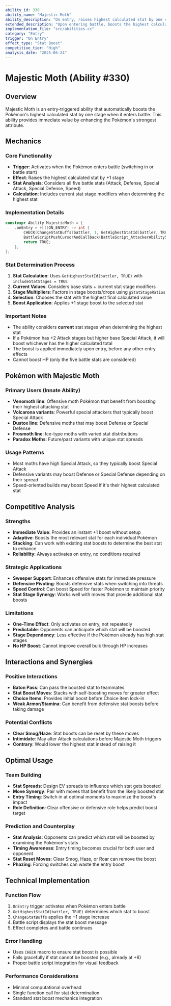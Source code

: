 ```yaml
---
ability_id: 330
ability_name: "Majestic Moth"
ability_description: "On entry, raises highest calculated stat by one stage."
extended_description: "Upon entering battle, boosts the highest calculated stat by one stage. This ability analyzes all five battle stats (Attack, Defense, Special Attack, Special Defense, Speed) including any current stat stage modifiers, then raises whichever stat has the highest total value after calculations."
implementation_file: "src/abilities.cc"
category: "Entry"
trigger: "On Entry"
effect_type: "Stat Boost"
competitive_tier: "High"
analysis_date: "2025-06-24"
---
```


# Majestic Moth (Ability #330)

## Overview
Majestic Moth is an entry-triggered ability that automatically boosts the Pokémon's highest calculated stat by one stage when it enters battle. This ability provides immediate value by enhancing the Pokémon's strongest attribute.

## Mechanics

### Core Functionality
- **Trigger**: Activates when the Pokémon enters battle (switching in or battle start)
- **Effect**: Raises the highest calculated stat by +1 stage
- **Stat Analysis**: Considers all five battle stats (Attack, Defense, Special Attack, Special Defense, Speed)
- **Calculation**: Includes current stat stage modifiers when determining the highest stat

### Implementation Details
```cpp
constexpr Ability MajesticMoth = {
    .onEntry = +[](ON_ENTRY) -> int {
        CHECK(ChangeStatBuffs(battler, 1, GetHighestStatId(battler, TRUE), MOVE_EFFECT_AFFECTS_USER, NULL))
        BattleScriptPushCursorAndCallback(BattleScript_AttackerAbilityStatRaiseEnd3);
        return TRUE;
    },
};
```

### Stat Determination Process
1. **Stat Calculation**: Uses `GetHighestStatId(battler, TRUE)` with `includeStatStages = TRUE`
2. **Current Values**: Considers base stats + current stat stage modifiers
3. **Stage Multipliers**: Factors in stage boosts/drops using `gStatStageRatios`
4. **Selection**: Chooses the stat with the highest final calculated value
5. **Boost Application**: Applies +1 stage boost to the selected stat

### Important Notes
- The ability considers **current** stat stages when determining the highest stat
- If a Pokémon has +2 Attack stages but higher base Special Attack, it will boost whichever has the higher calculated total
- The boost is applied immediately upon entry, before any other entry effects
- Cannot boost HP (only the five battle stats are considered)

## Pokémon with Majestic Moth

### Primary Users (Innate Ability)
- **Venomoth line**: Offensive moth Pokémon that benefit from boosting their highest attacking stat
- **Volcarona variants**: Powerful special attackers that typically boost Special Attack
- **Dustox line**: Defensive moths that may boost Defense or Special Defense
- **Frosmoth line**: Ice-type moths with varied stat distributions
- **Paradox Moths**: Future/past variants with unique stat spreads

### Usage Patterns
- Most moths have high Special Attack, so they typically boost Special Attack
- Defensive variants may boost Defense or Special Defense depending on their spread
- Speed-oriented builds may boost Speed if it's their highest calculated stat

## Competitive Analysis

### Strengths
- **Immediate Value**: Provides an instant +1 boost without setup
- **Adaptive**: Boosts the most relevant stat for each individual Pokémon
- **Stacking**: Can work with existing stat boosts to determine the best stat to enhance
- **Reliability**: Always activates on entry, no conditions required

### Strategic Applications
- **Sweeper Support**: Enhances offensive stats for immediate pressure
- **Defensive Pivoting**: Boosts defensive stats when switching into threats
- **Speed Control**: Can boost Speed for faster Pokémon to maintain priority
- **Stat Stage Synergy**: Works well with moves that provide additional stat boosts

### Limitations
- **One-Time Effect**: Only activates on entry, not repeatedly
- **Predictable**: Opponents can anticipate which stat will be boosted
- **Stage Dependency**: Less effective if the Pokémon already has high stat stages
- **No HP Boost**: Cannot improve overall bulk through HP increases

## Interactions and Synergies

### Positive Interactions
- **Baton Pass**: Can pass the boosted stat to teammates
- **Stat Boost Moves**: Stacks with self-boosting moves for greater effect
- **Choice Items**: Provides initial boost before Choice item lock-in
- **Weak Armor/Stamina**: Can benefit from defensive stat boosts before taking damage

### Potential Conflicts
- **Clear Smog/Haze**: Stat boosts can be reset by these moves
- **Intimidate**: May alter Attack calculations before Majestic Moth triggers
- **Contrary**: Would lower the highest stat instead of raising it

## Optimal Usage

### Team Building
- **Stat Spreads**: Design EV spreads to influence which stat gets boosted
- **Move Synergy**: Pair with moves that benefit from the likely boosted stat
- **Entry Timing**: Switch in at optimal moments to maximize the boost's impact
- **Role Definition**: Clear offensive or defensive role helps predict boost target

### Prediction and Counterplay
- **Stat Analysis**: Opponents can predict which stat will be boosted by examining the Pokémon's stats
- **Timing Awareness**: Entry timing becomes crucial for both user and opponent
- **Stat Reset Moves**: Clear Smog, Haze, or Roar can remove the boost
- **Phazing**: Forcing switches can waste the entry boost

## Technical Implementation

### Function Flow
1. `OnEntry` trigger activates when Pokémon enters battle
2. `GetHighestStatId(battler, TRUE)` determines which stat to boost
3. `ChangeStatBuffs` applies the +1 stage increase
4. Battle script displays the stat boost message
5. Effect completes and battle continues

### Error Handling
- Uses `CHECK` macro to ensure stat boost is possible
- Fails gracefully if stat cannot be boosted (e.g., already at +6)
- Proper battle script integration for visual feedback

### Performance Considerations
- Minimal computational overhead
- Single function call for stat determination
- Standard stat boost mechanics integration